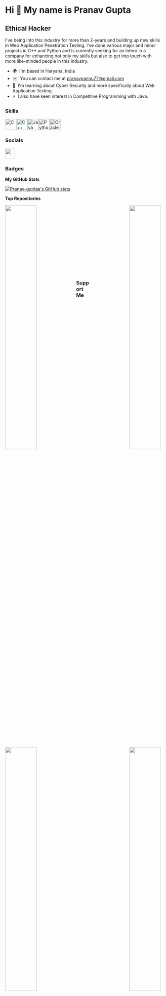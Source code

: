 Hi 👋 My name is Pranav Gupta
=============================

Ethical Hacker
--------------

I've being into this industry for more than 2-years and building up new skills in Web Application Penetration Testing. I've done various major and minor projects in C++ and Python and Is currently seeking for an Intern in a company for enhancing not only my skills but also to get into touch with more like-minded people in this industry.

* 🌍  I'm based in Haryana, India
* ✉️  You can contact me at [pranavpannu77@gmail.com](mailto:pentest.pranav@gmail.com)
* 🧠  I'm learning about Cyber Security and more specifically about Web Application Testing.
* ⚡  I also have keen interest in Competitive Programming with Java.

### Skills

<p align="left"><a href="https://docs.microsoft.com/en-us/cpp/?view=msvc-170" target="_blank" rel="noreferrer"><img src="https://raw.githubusercontent.com/danielcranney/readme-generator/main/public/icons/skills/c-colored.svg" width="36" height="36" alt="C" /></a><a href="https://docs.microsoft.com/en-us/cpp/?view=msvc-170" target="_blank" rel="noreferrer"><img src="https://raw.githubusercontent.com/danielcranney/readme-generator/main/public/icons/skills/cplusplus-colored.svg" width="36" height="36" alt="C++" /></a><a href="https://www.oracle.com/java/" target="_blank" rel="noreferrer"><img src="https://raw.githubusercontent.com/danielcranney/readme-generator/main/public/icons/skills/java-colored.svg" width="36" height="36" alt="Java" /></a><a href="https://www.python.org/" target="_blank" rel="noreferrer"><img src="https://raw.githubusercontent.com/danielcranney/readme-generator/main/public/icons/skills/python-colored.svg" width="36" height="36" alt="Python" /></a><a href="https://www.oracle.com/uk/index.html" target="_blank" rel="noreferrer"><img src="https://raw.githubusercontent.com/danielcranney/readme-generator/main/public/icons/skills/oracle-colored.svg" width="36" height="36" alt="Oracle" /></a></p>

### Socials

<p align="left"> <a href="https://www.github.com/Pranav-guptaa" target="_blank" rel="noreferrer"><img src="https://raw.githubusercontent.com/danielcranney/readme-generator/main/public/icons/socials/github.svg" width="32" height="32" /></a></p>

### Badges

<b>My GitHub Stats</b>

<a href="http://www.github.com/Pranav-guptaa"><img src="https://github-readme-stats.vercel.app/api?username=Pranav-guptaa&show_icons=true&hide=&count_private=true&title_color=22c55e&text_color=ffffff&icon_color=0891b2&bg_color=000000&hide_border=true&show_icons=true" alt="Pranav-guptaa's GitHub stats" /></a>

<b>Top Repositories</b>

<div width="100%" align="center"><a href="https://github.com/Pranav-guptaa/Human-detection-system" align="left"><img align="left" width="45%" src="https://github-readme-stats.vercel.app/api/pin/?username=Pranav-guptaa&repo=Human-detection-system&title_color=22c55e&text_color=ffffff&icon_color=0891b2&bg_color=000000&hide_border=true&locale=en" /></a><a href="https://github.com/Pranav-guptaa/Cam-scanner" align="right"><img align="right" width="45%" src="https://github-readme-stats.vercel.app/api/pin/?username=Pranav-guptaa&repo=Cam-scanner&title_color=22c55e&text_color=ffffff&icon_color=0891b2&bg_color=000000&hide_border=true&locale=en" /></a></div><br /><br /><br /><br /><br /><br /><br />

<br /><br /><br /><br /><br />

<div width="100%" align="center"><a href="https://github.com/Pranav-guptaa/Vaccine-Registeration-QT" align="left"><img align="left" width="45%" src="https://github-readme-stats.vercel.app/api/pin/?username=Pranav-guptaa&repo=Vaccine-Registeration-QT&title_color=22c55e&text_color=ffffff&icon_color=0891b2&bg_color=000000&hide_border=true&locale=en" /></a><a href="https://github.com/Pranav-guptaa/Automatic-Voice-Recorder-Aurdino" align="right"><img align="right" width="45%" src="https://github-readme-stats.vercel.app/api/pin/?username=Pranav-guptaa&repo=Automatic-Voice-Recorder-Aurdino&title_color=22c55e&text_color=ffffff&icon_color=0891b2&bg_color=000000&hide_border=true&locale=en" /></a></div>


### Support Me

<a href="https://www.buymeacoffee.com/pranavpannw"><img src="https://cdn.buymeacoffee.com/buttons/v2/default-yellow.png" width="200" /></a>
